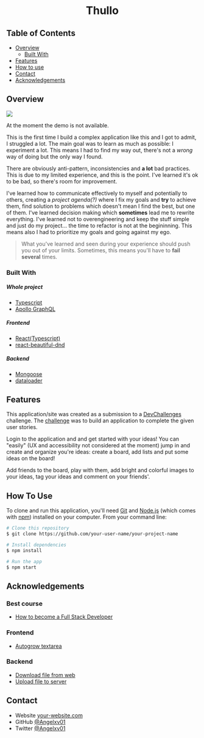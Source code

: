 <h1 align="center">Thullo</h1>

<!--<div align="center">
   Solution for a challenge from  <a href="http://devchallenges.io" target="_blank">Devchallenges.io</a>.
</div>

<div align="center">
  <h3>
    <a href="https://{your-demo-link.your-domain}">
      Demo
    </a>
    <span> | </span>
    <a href="https://{your-url-to-the-solution}">
      Solution
    </a>
    <span> | </span>
    <a href="https://devchallenges.io/challenges/wP0LbGgEeKhpFHUpPpDh">
      Challenge
    </a>
  </h3>
</div>
-->
<!-- TABLE OF CONTENTS -->

## Table of Contents

- [Overview](#overview)
  - [Built With](#built-with)
- [Features](#features)
- [How to use](#how-to-use)
- [Contact](#contact)
- [Acknowledgements](#acknowledgements)

<!-- OVERVIEW -->

## Overview

<img src="./.github/assets/home.jpeg" />

At the moment the demo is not available.

This is the first time I build a complex application like this and I got to admit, I struggled a lot. 
The main goal was to learn as much as possible: I experiment a lot. This means I had to find my way out, there's not a *wrong* way of doing but the only way I found. 

There are obviously anti-pattern, inconsistencies and **a lot** bad practices. This is due to my limited experience, and this is the point. I've learned it's ok to be bad, so there's room for improvement.

I've learned how to communicate effectively to myself and potentially to others, creating a *project agenda(?)* where I fix my goals and **try** to achieve them, find solution to problems which doesn't mean I find the best, but one of them. I've learned decision making which **sometimes** lead me to rewrite everything. I've learned not to overengineering and keep the stuff simple and just do my project... the time to refactor is not at the begininning. This means also I had to prioritize my goals and going against my ego.

> What you've learned and seen during your experience should push you out of your limits.
> Sometimes, this means you'll have to **fail several** times.

### Built With

##### Whole project

- [Typescript](https://www.typescriptlang.org/)
- [Apollo GraphQL](https://www.apollographql.com/docs/)

##### Frontend

- [React(Typescript)](https://reactjs.org/)
- [react-beautiful-dnd](https://github.com/atlassian/react-beautiful-dnd)

##### Backend

- [Mongoose](https://mongoosejs.com/)
- [dataloader](https://github.com/graphql/dataloader)

## Features

<!-- List the features of your application or follow the template. Don't share the figma file here :) -->

This application/site was created as a submission to a [DevChallenges](https://devchallenges.io/challenges) challenge. The [challenge](https://devchallenges.io/challenges/wP0LbGgEeKhpFHUpPpDh) was to build an application to complete the given user stories.

Login to the application and and get started with your ideas! You can "easily" (UX and accessibility not considered at the moment) jump in and create and organize you're ideas: create a board, add lists and put some ideas on the board!

Add friends to the board, play with them, add bright and colorful images to your ideas, tag your ideas and comment on your friends'. 

## How To Use

<!-- Example: -->

To clone and run this application, you'll need [Git](https://git-scm.com) and [Node.js](https://nodejs.org/en/download/) (which comes with [npm](http://npmjs.com)) installed on your computer. From your command line:

```bash
# Clone this repository
$ git clone https://github.com/your-user-name/your-project-name

# Install dependencies
$ npm install

# Run the app
$ npm start
```

## Acknowledgements

<!-- This section should list any articles or add-ons/plugins that helps you to complete the project. This is optional but it will help you in the future. For example: -->

### Best course

- [How to become a Full Stack Developer](https://fullstackopen.com/en/)

### Frontend

- [Autogrow textarea](https://codepen.io/chriscoyier/pen/XWKEVLy)

### Backend

- [Download file from web](https://stackoverflow.com/questions/7288814/download-a-file-from-nodejs-server-using-express)
- [Upload file to server](https://github.com/jaydenseric/graphql-upload)

## Contact

- Website [your-website.com](https://{your-web-site-link})
- GitHub [@Angelxv01](https://github.com/Angelxv01)
- Twitter [@Angelxv01](https://twitter.com/Angelxv01)
